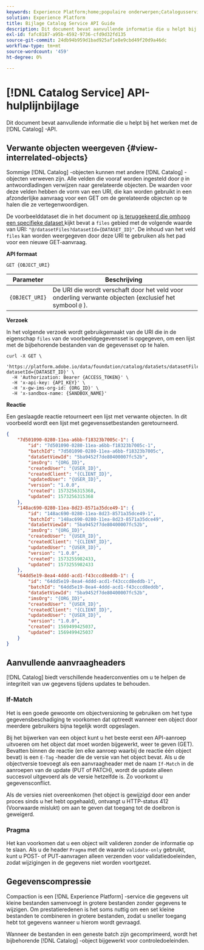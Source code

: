 ```yaml
---
keywords: Experience Platform;home;populaire onderwerpen;Catalogusservice;Catalogus api;appendix
solution: Experience Platform
title: Bijlage Catalog Service API Guide
description: Dit document bevat aanvullende informatie die u helpt bij het werken met de Catalog-API in Adobe Experience Platform.
exl-id: fafc8187-a95b-4592-9736-cfd9d32fd135
source-git-commit: 24db94b959d1bad925af1e8e9cbd49f20d9a46dc
workflow-type: tm+mt
source-wordcount: '459'
ht-degree: 0%

---
```


# [!DNL Catalog Service] API-hulplijnbijlage

Dit document bevat aanvullende informatie die u helpt bij het werken met de [!DNL Catalog] -API.

## Verwante objecten weergeven {#view-interrelated-objects}

Sommige [!DNL Catalog] -objecten kunnen met andere [!DNL Catalog] -objecten verweven zijn. Alle velden die vooraf worden ingesteld door `@` in antwoordladingen verwijzen naar gerelateerde objecten. De waarden voor deze velden hebben de vorm van een URI, die kan worden gebruikt in een afzonderlijke aanvraag voor een GET om de gerelateerde objecten op te halen die ze vertegenwoordigen.

De voorbeelddataset die in het document op [ is teruggekeerd die omhoog een specifieke dataset ](look-up-object.md) kijkt bevat a `files` gebied met de volgende waarde van URI: `"@/datasetFiles?datasetId={DATASET_ID}"`. De inhoud van het veld `files` kan worden weergegeven door deze URI te gebruiken als het pad voor een nieuwe GET-aanvraag.

**API formaat**

```http
GET {OBJECT_URI}
```

| Parameter | Beschrijving |
| --- | --- |
| `{OBJECT_URI}` | De URI die wordt verschaft door het veld voor onderling verwante objecten (exclusief het symbool `@` ). |

**Verzoek**

In het volgende verzoek wordt gebruikgemaakt van de URI die in de eigenschap `files` van de voorbeeldgegevensset is opgegeven, om een lijst met de bijbehorende bestanden van de gegevensset op te halen.

```shell
curl -X GET \
  'https://platform.adobe.io/data/foundation/catalog/dataSets/datasetFiles?datasetId={DATASET_ID}' \
  -H 'Authorization: Bearer {ACCESS_TOKEN}' \
  -H 'x-api-key: {API_KEY}' \
  -H 'x-gw-ims-org-id: {ORG_ID}' \
  -H 'x-sandbox-name: {SANDBOX_NAME}'
```

**Reactie**

Een geslaagde reactie retourneert een lijst met verwante objecten. In dit voorbeeld wordt een lijst met gegevenssetbestanden geretourneerd.

```json
{
    "7d501090-0280-11ea-a6bb-f18323b7005c-1": {
        "id": "7d501090-0280-11ea-a6bb-f18323b7005c-1",
        "batchId": "7d501090-0280-11ea-a6bb-f18323b7005c",
        "dataSetViewId": "5ba9452f7de80400007fc52b",
        "imsOrg": "{ORG_ID}",
        "createdUser": "{USER_ID}",
        "createdClient": "{CLIENT_ID}",
        "updatedUser": "{USER_ID}",
        "version": "1.0.0",
        "created": 1573256315368,
        "updated": 1573256315368
    },
    "148ac690-0280-11ea-8d23-8571a35dce49-1": {
        "id": "148ac690-0280-11ea-8d23-8571a35dce49-1",
        "batchId": "148ac690-0280-11ea-8d23-8571a35dce49",
        "dataSetViewId": "5ba9452f7de80400007fc52b",
        "imsOrg": "{ORG_ID}",
        "createdUser": "{USER_ID}",
        "createdClient": "{CLIENT_ID}",
        "updatedUser": "{USER_ID}",
        "version": "1.0.0",
        "created": 1573255982433,
        "updated": 1573255982433
    },
    "64dd5e19-8ea4-4ddd-acd1-f43cccd8eddb-1": {
        "id": "64dd5e19-8ea4-4ddd-acd1-f43cccd8eddb-1",
        "batchId": "64dd5e19-8ea4-4ddd-acd1-f43cccd8eddb",
        "dataSetViewId": "5ba9452f7de80400007fc52b",
        "imsOrg": "{ORG_ID}",
        "createdUser": "{USER_ID}",
        "createdClient": "{CLIENT_ID}",
        "updatedUser": "{USER_ID}",
        "version": "1.0.0",
        "created": 1569499425037,
        "updated": 1569499425037
    }
}
```

## Aanvullende aanvraagheaders

[!DNL Catalog] biedt verschillende headerconventies om u te helpen de integriteit van uw gegevens tijdens updates te behouden.

### If-Match

Het is een goede gewoonte om objectversioning te gebruiken om het type gegevensbeschadiging te voorkomen dat optreedt wanneer een object door meerdere gebruikers bijna tegelijk wordt opgeslagen.

Bij het bijwerken van een object kunt u het beste eerst een API-aanroep uitvoeren om het object dat moet worden bijgewerkt, weer te geven (GET). Bevatten binnen de reactie (en elke aanroep waarbij de reactie één object bevat) is een `E-Tag` -header die de versie van het object bevat. Als u de objectversie toevoegt als een aanvraagheader met de naam `If-Match` in de aanroepen van de update (PUT of PATCH), wordt de update alleen succesvol uitgevoerd als de versie hetzelfde is. Zo voorkomt u gegevensconflict.

Als de versies niet overeenkomen (het object is gewijzigd door een ander proces sinds u het hebt opgehaald), ontvangt u HTTP-status 412 (Voorwaarde mislukt) om aan te geven dat toegang tot de doelbron is geweigerd.

### Pragma

Het kan voorkomen dat u een object wilt valideren zonder de informatie op te slaan. Als u de header `Pragma` met de waarde `validate-only` gebruikt, kunt u POST- of PUT-aanvragen alleen verzenden voor validatiedoeleinden, zodat wijzigingen in de gegevens niet worden voortgezet.

## Gegevenscompressie

Compaction is een [!DNL Experience Platform] -service die gegevens uit kleine bestanden samenvoegt in grotere bestanden zonder gegevens te wijzigen. Om prestatieredenen is het soms nuttig om een set kleine bestanden te combineren in grotere bestanden, zodat u sneller toegang hebt tot gegevens wanneer u hierom wordt gevraagd.

Wanneer de bestanden in een geneste batch zijn gecomprimeerd, wordt het bijbehorende [!DNL Catalog] -object bijgewerkt voor controledoeleinden.
